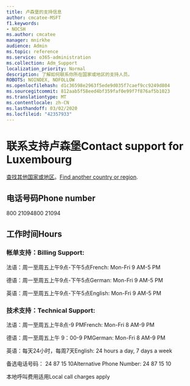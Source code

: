 ```yaml
---
title: 卢森堡的支持信息
author: cmcatee-MSFT
f1.keywords:
- NOCSH
ms.author: cmcatee
manager: mnirkhe
audience: Admin
ms.topic: reference
ms.service: o365-administration
ms.collection: Adm_Support
localization_priority: Normal
description: 了解如何联系你所在国家或地区的支持人员。
ROBOTS: NOINDEX, NOFOLLOW
ms.openlocfilehash: d1c36598e2963f5ede9d035f7caef9cc9249d804
ms.sourcegitcommit: 812aab5f58eed4bf359faf0e99f7f876af5b1023
ms.translationtype: MT
ms.contentlocale: zh-CN
ms.lasthandoff: 03/02/2020
ms.locfileid: "42357933"
---
```

# <a name="contact-support-for-luxembourg"></a><span data-ttu-id="e245c-103">联系支持卢森堡</span><span class="sxs-lookup"><span data-stu-id="e245c-103">Contact support for Luxembourg</span></span>

<span data-ttu-id="e245c-104">[查找其他国家或地区](../contact-support-for-business-products.md)。</span><span class="sxs-lookup"><span data-stu-id="e245c-104">[Find another country or region](../contact-support-for-business-products.md).</span></span>

## <a name="phone-number"></a><span data-ttu-id="e245c-105">电话号码</span><span class="sxs-lookup"><span data-stu-id="e245c-105">Phone number</span></span>
<span data-ttu-id="e245c-106">800 21094</span><span class="sxs-lookup"><span data-stu-id="e245c-106">800 21094</span></span>

## <a name="hours"></a><span data-ttu-id="e245c-107">工作时间</span><span class="sxs-lookup"><span data-stu-id="e245c-107">Hours</span></span>
### <a name="billing-support"></a><span data-ttu-id="e245c-108">帐单支持：</span><span class="sxs-lookup"><span data-stu-id="e245c-108">Billing Support:</span></span>

<span data-ttu-id="e245c-109">法语：周一至周五上午9点-下午5点</span><span class="sxs-lookup"><span data-stu-id="e245c-109">French: Mon-Fri 9 AM-5 PM</span></span>

<span data-ttu-id="e245c-110">德语：周一至周五上午9点-下午5点</span><span class="sxs-lookup"><span data-stu-id="e245c-110">German: Mon-Fri 9 AM-5 PM</span></span>

<span data-ttu-id="e245c-111">英语：周一至周五上午9点-下午5点</span><span class="sxs-lookup"><span data-stu-id="e245c-111">English: Mon-Fri 9 AM-5 PM</span></span>

### <a name="technical-support"></a><span data-ttu-id="e245c-112">技术支持：</span><span class="sxs-lookup"><span data-stu-id="e245c-112">Technical Support:</span></span>

<span data-ttu-id="e245c-113">法语：周一至周五上午8点-9 PM</span><span class="sxs-lookup"><span data-stu-id="e245c-113">French: Mon-Fri 8 AM-9 PM</span></span>

<span data-ttu-id="e245c-114">德语：周一至周五上午 9：00-9 PM</span><span class="sxs-lookup"><span data-stu-id="e245c-114">German: Mon-Fri 8 AM-9 PM</span></span>

<span data-ttu-id="e245c-115">英语：每天24小时，每周7天</span><span class="sxs-lookup"><span data-stu-id="e245c-115">English: 24 hours a day, 7 days a week</span></span>

<span data-ttu-id="e245c-116">备选电话号码： 24 87 15 10</span><span class="sxs-lookup"><span data-stu-id="e245c-116">Alternative Phone Number: 24 87 15 10</span></span>

<span data-ttu-id="e245c-117">本地呼叫费用适用</span><span class="sxs-lookup"><span data-stu-id="e245c-117">Local call charges apply</span></span>

